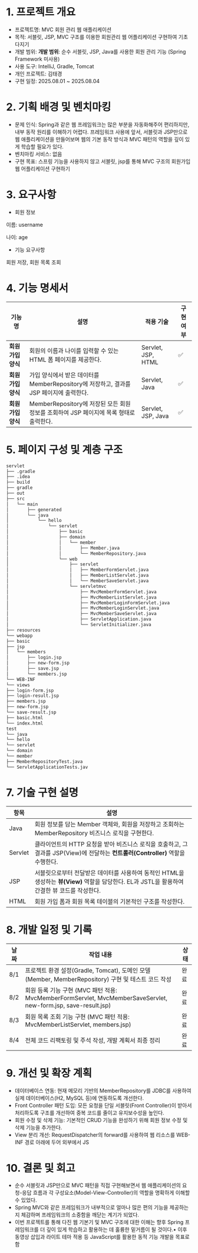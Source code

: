 # 1. 프로젝트 개요

- 프로젝트명: MVC 회원 관리 웹 애플리케이션
- 목적: 서블릿, JSP, MVC 구조를 이용한 회원관리 웹 어플리케이션 구현하여 기초 다지기
- 개발 범위: **개발 범위**: 순수 서블릿, JSP, Java를 사용한 회원 관리 기능 (Spring Framework 미사용)
- 사용 도구: IntelliJ, Gradle, Tomcat
- 개인 프로젝트: 김태경
- 구현 일정: 2025.08.01 ~ 2025.08.04

# 2. 기획 배경 및 벤치마킹

- 문제 인식: Spring과 같은 웹 프레임워크는 많은 부분을 자동화해주어 편리하지만, 내부 동작 원리를 이해하기 어렵다. 프레임워크 사용에 앞서, 서블릿과 JSP만으로 웹 애플리케이션을 만들어보며 웹의 기본 동작 방식과 MVC 패턴의 역할을 깊이 있게 학습할 필요가 있다.
- 벤치마킹 서비스: 없음
- 구현 목표: 스프링 기능을 사용하지 않고 서블릿, jsp를 통해 MVC 구조의 회원가입 웹 어플리케이션 구현하기

# 3. 요구사항

- 회원 정보

이름: username

나이: age

- 기능 요구사항

회원 저장, 회원 목록 조회

# 4. 기능 명세서

| **기능명** | **설명** | **적용 기술** | **구현 여부** |
| --- | --- | --- | --- |
| **회원 가입 양식** | 회원의 이름과 나이를 입력할 수 있는 HTML 폼 페이지를 제공한다. | Servlet, JSP, HTML | ✅ |
| **회원 가입 양식** | 가입 양식에서 받은 데이터를 MemberRepository에 저장하고, 결과를 JSP 페이지에 출력한다. | Servlet, Java | ✅ |
| **회원 가입 양식** | MemberRepository에 저장된 모든 회원 정보를 조회하여 JSP 페이지에 목록 형태로 출력한다. | Servlet, JSP, Java | ✅ |

# 5. 페이지 구성 및 계층 구조

```xml
servlet
├── .gradle
├── .idea
├── build
├── gradle
├── out
├── src
│   └── main
│       ├── generated
│       └── java
│           └── hello
│               └── servlet
│                   ├── basic
│                   ├── domain
│                   │   └── member
│                   │       ├── Member.java
│                   │       └── MemberRepository.java
│                   └── web
│                       ├── servlet
│                       │   ├── MemberFormServlet.java
│                       │   ├── MemberListServlet.java
│                       │   └── MemberSaveServlet.java
│                       └── servletmvc
│                           ├── MvcMemberFormServlet.java
│                           ├── MvcMemberListServlet.java
│                           ├── MvcMemberLoginFormServlet.java
│                           ├── MvcMemberLoginServlet.java
│                           ├── MvcMemberSaveServlet.java
│                           ├── ServletApplication.java
│                           └── ServletInitializer.java
├── resources
└── webapp
├── basic
├── jsp
│   └── members
│       ├── login.jsp
│       ├── new-form.jsp
│       ├── save.jsp
│       └── members.jsp
└── WEB-INF
└── views
├── login-form.jsp
├── login-result.jsp
├── members.jsp
├── new-form.jsp
└── save-result.jsp
├── basic.html
└── index.html
test
└── java
└── hello
└── servlet
└── domain
└── member
├── MemberRepositoryTest.java
└── ServletApplicationTests.jav
```

# 7. 기술 구현 설명

| **항목** | **설명** |
| --- | --- |
| Java | 회원 정보를 담는 Member 객체와, 회원을 저장하고 조회하는 MemberRepository 비즈니스 로직을 구현한다. |
| Servlet | 클라이언트의 HTTP 요청을 받아 비즈니스 로직을 호출하고, 그 결과를 JSP(View)에 전달하는 **컨트롤러(Controller)** 역할을 수행한다. |
| JSP | 서블릿으로부터 전달받은 데이터를 사용하여 동적인 HTML을 생성하는 **뷰(View)** 역할을 담당한다. EL과 JSTL을 활용하여 간결한 뷰 코드를 작성한다. |
| HTML | 회원 가입 폼과 회원 목록 테이블의 기본적인 구조를 작성한다. |

# 8. 개발 일정 및 기록

| **날짜** | **작업 내용** | **상태** |
| --- | --- | --- |
| 8/1 | 프로젝트 환경 설정(Gradle, Tomcat), 도메인 모델(Member, MemberRepository) 구현 및 테스트 코드 작성 | 완료 |
| 8/2 | 회원 등록 기능 구현 (MVC 패턴 적용: MvcMemberFormServlet, MvcMemberSaveServlet, new-form.jsp, save-result.jsp) | 완료 |
| 8/3 | 회원 목록 조회 기능 구현 (MVC 패턴 적용: MvcMemberListServlet, members.jsp) | 완료 |
| 8/4 | 전체 코드 리팩토링 및 주석 작성, 개발 계획서 최종 정리 | 완료 |

# 9. 개선 및 확장 계획

- 데이터베이스 연동: 현재 메모리 기반의 MemberRepository를 JDBC를 사용하여 실제 데이터베이스(H2, MySQL 등)에 연동하도록 개선한다.
- Front Controller 패턴 도입: 모든 요청을 단일 서블릿(Front Controller)이 받아서 처리하도록 구조를 개선하여 중복 코드를 줄이고 유지보수성을 높인다.
- 회원 수정 및 삭제 기능: 기본적인 CRUD 기능을 완성하기 위해 회원 정보 수정 및 삭제 기능을 추가한다.
- View 분리 개선: RequestDispatcher의 forward를 사용하여 웹 리소스를 WEB-INF 경로 아래에 두어 외부에서 JS

# 10. 결론 및 회고

- 순수 서블릿과 JSP만으로 MVC 패턴을 직접 구현해보면서 웹 애플리케이션의 요청-응답 흐름과 각 구성요소(Model-View-Controller)의 역할을 명확하게 이해할 수 있었다.
- Spring MVC와 같은 프레임워크가 내부적으로 얼마나 많은 편의 기능을 제공하는지 체감하며 프레임워크의 소중함을 깨닫는 계기가 되었다.
- 이번 프로젝트를 통해 다진 웹 기본기 및 MVC 구조에 대한 이해는 향후 Spring 프레임워크를 더 깊이 있게 학습하고 활용하는 데 훌륭한 밑거름이 될 것이다.• 이후 동영상 삽입과 라이트 테마 적용 등 JavaScript를 활용한 동적 기능 개발을 목표로 함
